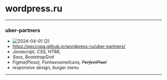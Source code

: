 # wordpress.ru
___
### uber-partners
- ![2024-04-01 (2)](https://github.com/Peccopa/wordpress-ru/assets/119999253/057d38ef-a435-43f1-b5a8-fd10c9e044cf)
- https://peccopa.github.io/wordpress-ru/uber-partners/
- *Javascript, CSS, HTML*
- *Sass, BootstrapGrid*
- *Figma(Pixso), FontwesomeIcons, ~~PerfectPixel~~*
- *responsive design, burger menu*
___

